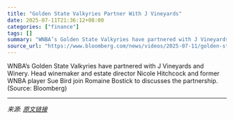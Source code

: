 ```yaml
---
title: "Golden State Valkyries Partner With J Vineyards"
date: 2025-07-11T21:36:12+08:00
categories: ["finance"]
tags: []
summary: "WNBA’s Golden State Valkyries have partnered with J Vineyards and Winery. Head winemaker and estate director Nicole Hitchcock and former WNBA player Sue Bird join Romaine Bostick to discusses the part"
source_url: "https://www.bloomberg.com/news/videos/2025-07-11/golden-state-valkyries-partner-with-j-vineyards-video"
---
```


WNBA’s Golden State Valkyries have partnered with J Vineyards and Winery. Head winemaker and estate director Nicole Hitchcock and former WNBA player Sue Bird join Romaine Bostick to discusses the partnership. (Source: Bloomberg)

---

*来源: [原文链接](https://www.bloomberg.com/news/videos/2025-07-11/golden-state-valkyries-partner-with-j-vineyards-video)*
